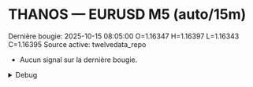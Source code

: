 # THANOS — EURUSD M5 (auto/15m)
Dernière bougie: 2025-10-15 08:05:00  O=1.16347  H=1.16397  L=1.16343  C=1.16395
Source active: twelvedata_repo

- Aucun signal sur la dernière bougie.

<details><summary>Debug</summary>

- TD_API_KEY manquant.

</details>